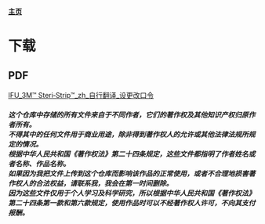**[主页](luermosi.github.io "主页")**

# 下载
## PDF
[IFU_3M™ Steri‑Strip™_zh_自行翻译_设更改口令](https://github.com/luermosi/document/blob/a1451b4be5b48df7a0ff94623296587f418cfcdf/file/IFU_3M%E2%84%A2%20Steri%E2%80%91Strip%E2%84%A2_zh_%E8%87%AA%E8%A1%8C%E7%BF%BB%E8%AF%91_%E8%AE%BE%E6%9B%B4%E6%94%B9%E5%8F%A3%E4%BB%A4.pdf "IFU_3M™ Steri‑Strip™_zh_自行翻译_设更改口令")

##### 这个仓库中存储的所有文件来自于不同作者，它们的著作权及其他知识产权归原作者所有。<br>不得其中的任何文件用于商业用途，除非得到著作权人的允许或其他法律法规所规定的情况。<br>根据中华人民共和国《著作权法》第二十四条规定，这些文件都指明了作者姓名或者名称、作品名称。<br>如果因为我把文件上传到这个仓库而影响该作品的正常使用，或者不合理地损害著作权人的合法权益，请联系我，我会在第一时间删除。<br>因为这些文件仅用于个人学习及科学研究，所以根据中华人民共和国《著作权法》第二十四条第一款和第六款规定，使用作品时可以不经著作权人许可，不向其支付报酬。
